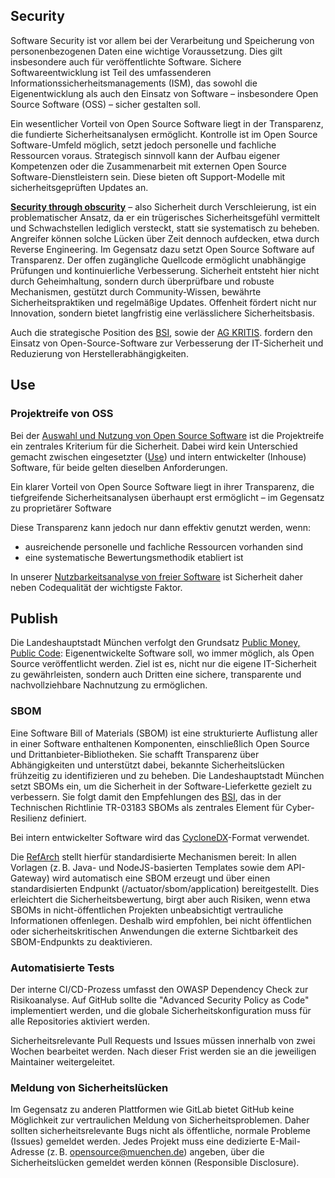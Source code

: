 ## Security

Software Security ist vor allem bei der Verarbeitung und Speicherung von personenbezogenen Daten eine wichtige Voraussetzung. Dies gilt insbesondere auch für veröffentlichte Software. Sichere Softwareentwicklung ist Teil des umfassenderen Informationssicherheitsmanagements (ISM), das sowohl die Eigenentwicklung als auch den Einsatz von Software – insbesondere Open Source Software (OSS) – sicher gestalten soll.

Ein wesentlicher Vorteil von Open Source Software liegt in der Transparenz, die fundierte Sicherheitsanalysen ermöglicht. Kontrolle ist im Open Source Software-Umfeld möglich, setzt jedoch personelle und fachliche Ressourcen voraus. Strategisch sinnvoll kann der Aufbau eigener Kompetenzen oder die Zusammenarbeit mit externen Open Source Software-Dienstleistern sein. Diese bieten oft Support-Modelle mit sicherheitsgeprüften Updates an.

[**Security through obscurity**](https://de.wikipedia.org/wiki/Security_through_obscurity) –  also Sicherheit durch Verschleierung, ist ein problematischer Ansatz, da er ein trügerisches Sicherheitsgefühl vermittelt und Schwachstellen lediglich versteckt, statt sie systematisch zu beheben. Angreifer können solche Lücken über Zeit dennoch aufdecken, etwa durch Reverse Engineering. Im Gegensatz dazu setzt Open Source Software auf Transparenz. Der offen zugängliche Quellcode ermöglicht unabhängige Prüfungen und kontinuierliche Verbesserung. Sicherheit entsteht hier nicht durch Geheimhaltung, sondern durch überprüfbare und robuste Mechanismen, gestützt durch Community-Wissen, bewährte Sicherheitspraktiken und regelmäßige Updates. Offenheit fördert nicht nur Innovation, sondern bietet langfristig eine verlässlichere Sicherheitsbasis.

Auch die strategische Position des [BSI](https://www.bsi.bund.de/DE/Themen/Unternehmen-und-Organisationen/Informationen-und-Empfehlungen/Freie-Software/freie-software.html), sowie der [AG KRITIS](https://ag.kritis.info/politische-forderungen/#opensource). fordern den Einsatz von Open-Source-Software zur Verbesserung der IT-Sicherheit und Reduzierung von Herstellerabhängigkeiten.

## Use

### Projektreife von OSS

Bei der [Auswahl und Nutzung von Open Source Software](./usability-analysis.md) ist die Projektreife ein zentrales Kriterium für die Sicherheit. 
Dabei wird kein Unterschied gemacht zwischen eingesetzter ([Use](use.md)) und intern entwickelter (Inhouse) Software, für beide gelten dieselben Anforderungen.

Ein klarer Vorteil von Open Source Software liegt in ihrer Transparenz, die tiefgreifende Sicherheitsanalysen überhaupt erst ermöglicht – im Gegensatz zu proprietärer Software

Diese Transparenz kann jedoch nur dann effektiv genutzt werden, wenn:

  - ausreichende personelle und fachliche Ressourcen vorhanden sind
  - eine systematische Bewertungsmethodik etabliert ist

  In unserer [Nutzbarkeitsanalyse von freier Software](https://opensource.muenchen.de/de/usability-analysis.html#sicherheit) ist Sicherheit daher neben Codequalität der wichtigste Faktor.

## Publish

Die Landeshauptstadt München verfolgt den Grundsatz [Public Money, Public Code](./publish.md): Eigenentwickelte Software soll, wo immer möglich, als Open Source veröffentlicht werden. Ziel ist es, nicht nur die eigene IT-Sicherheit zu gewährleisten, sondern auch Dritten eine sichere, transparente und nachvollziehbare Nachnutzung zu ermöglichen.

### SBOM

Eine Software Bill of Materials (SBOM) ist eine strukturierte Auflistung aller in einer Software enthaltenen Komponenten, einschließlich Open Source und Drittanbieter-Bibliotheken. Sie schafft Transparenz über Abhängigkeiten und unterstützt dabei, bekannte Sicherheitslücken frühzeitig zu identifizieren und zu beheben.
Die Landeshauptstadt München setzt SBOMs ein, um die Sicherheit in der Software-Lieferkette gezielt zu verbessern. Sie folgt damit den Empfehlungen des [BSI](https://www.bsi.bund.de/DE/Service-Navi/Presse/Alle-Meldungen-News/Meldungen/TR-03183-2-SBOM-Anforderungen.html), das in der Technischen Richtlinie TR-03183 SBOMs als zentrales Element für Cyber-Resilienz definiert.

Bei intern entwickelter Software wird das [CycloneDX](https://cyclonedx.org/)-Format verwendet.

Die [RefArch](https://refarch.oss.muenchen.de/cross-cutting-concepts/security.html ) stellt hierfür standardisierte Mechanismen bereit: In allen Vorlagen (z. B. Java- und NodeJS-basierten Templates sowie dem API-Gateway) wird automatisch eine SBOM erzeugt und über einen standardisierten Endpunkt (/actuator/sbom/application) bereitgestellt. Dies erleichtert die Sicherheitsbewertung, birgt aber auch Risiken, wenn etwa SBOMs in nicht-öffentlichen Projekten unbeabsichtigt vertrauliche Informationen offenlegen. Deshalb wird empfohlen, bei nicht öffentlichen oder sicherheitskritischen Anwendungen die externe Sichtbarkeit des SBOM-Endpunkts zu deaktivieren. 

### Automatisierte Tests

Der interne CI/CD-Prozess umfasst den OWASP Dependency Check zur Risikoanalyse. Auf GitHub sollte die "Advanced Security Policy as Code" implementiert werden, und die globale Sicherheitskonfiguration muss für alle Repositories aktiviert werden.

Sicherheitsrelevante Pull Requests und Issues müssen innerhalb von zwei Wochen bearbeitet werden. Nach dieser Frist werden sie an die jeweiligen Maintainer weitergeleitet.

### Meldung von Sicherheitslücken

Im Gegensatz zu anderen Plattformen wie GitLab bietet GitHub keine Möglichkeit zur vertraulichen Meldung von Sicherheitsproblemen. Daher sollten sicherheitsrelevante Bugs nicht als öffentliche, normale Probleme (Issues) gemeldet werden. Jedes Projekt muss eine dedizierte E-Mail-Adresse (z. B. [opensource@muenchen.de](mailto:opensource@muenchen.de)) angeben, über die Sicherheitslücken gemeldet werden können (Responsible Disclosure).
